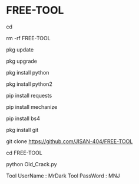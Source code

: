 # FREE-TOOL

cd

rm -rf FREE-TOOL

pkg update

pkg upgrade

pkg install python

pkg install python2

pip install requests

pip install mechanize

pip install bs4

pkg install git

git clone https://github.com/JISAN-404/FREE-TOOL

cd FREE-TOOL

python Old_Crack.py

Tool UserName : MrDark
Tool PassWord : MNJ

